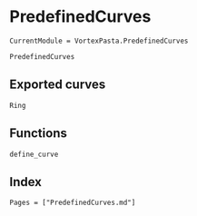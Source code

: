 # PredefinedCurves

```@meta
CurrentModule = VortexPasta.PredefinedCurves
```

```@docs
PredefinedCurves
```

## Exported curves

```@docs
Ring
```

## Functions

```@docs
define_curve
```

## Index

```@index
Pages = ["PredefinedCurves.md"]
```
